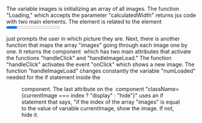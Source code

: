 The variable images is initializing an array of all images.
The function "Loading," which accepts the parameter "calculatedWidth" returns jsx code with two main elements. 
The element <label> is related to the element <progress>. <label> labels <progress> by displaying the message "Loading all your favorite images..." before the loading <progress> element. 
The <progress> element displays the bar symbol that loads while the images get uploaded to the browser. It uses the parameter "calculatedWidth" to keep updating the attribute "value."
Inside the App function, we encounter first two hooks. Both of them are instantiated with the value zero.
The function "handleClick" uses the variable "length" to store the length of the array images. Inside of this function, we are changing the value of the first hook by using the following function "(currentImage) => currentImage < length ? currentImage + 1 : 0." This function increases the value of the first hook every time the function  "handleClick" is called. 
The function "handleImageLoad" increases the value of the second hook every time this function is called. 
The "return" of the function App returns jsx code, which forms the framework for the application. One of the first important aspects of the "return" is the figure component. The first thing that appears is an if statement that says, "if 'numLoaded' is less than the length of the array 'images,' return the component loading and show how much percentage of the names inside of the array has been uploaded in the browser." If the variable "numLoaded" is mayor to the array's length "images," then activate the next code. 
<figcaption> just prompts the user in which picture they are. 
Next, there is another function that maps the array "images" going through each image one by one. It returns the component <img> which has two main attributes that activate the functions "handleClick" and "handleImageLoad." The function "handleClick" activates the event "onClick" which shows a new image. The function "handleImageLoad" changes constantly the variable "numLoaded" needed  for the if statement inside the <figure> component.  The last attribute on the <img> component "className={currentImage === index ? "display" : "hide"}" uses an if statement that says, "if the index of the array "images" is equal to the value of variable currentImage, show the image. If not, hide it. 
